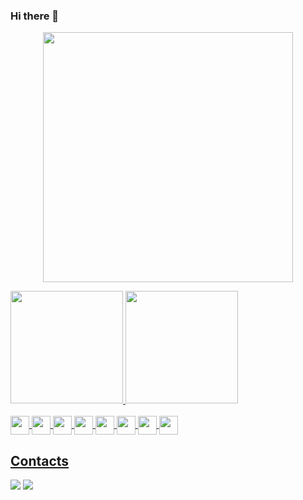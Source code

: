 ### Hi there 👋
<p align="center">
<img align="center" width="400" src="https://s6.gifyu.com/images/Lazy_Cat_Sleeping_cat_transparent_by_Icons8.gif" />
</p>
<div>
  <a href="https://github.com/lukaskunn">
  <img height="180em" src="https://github-readme-stats.vercel.app/api?username=lukaskunn&show_icons=true&theme=merko&include_all_commits=true&count_private=true"/>
  <img height="180em" src="https://github-readme-stats.vercel.app/api/top-langs/?username=lukaskunn&layout=compact&langs_count=7&theme=dracula"/>
</div>
  <div style="display: inline_block"><br>
  <img align="center"  height="30"  src="https://img.shields.io/badge/React-20232A?style=for-the-badge&logo=react&logoColor=61DAFB">
  <img align="center"  height="30"  src="https://img.shields.io/badge/JavaScript-F7DF1E?style=for-the-badge&logo=javascript&logoColor=black">
  <img align="center"  height="30"  src="https://img.shields.io/badge/TypeScript-007ACC?style=for-the-badge&logo=typescript&logoColor=white">
  <img align="center"  height="30"  src="https://img.shields.io/badge/HTML5-E34F26?style=for-the-badge&logo=html5&logoColor=white">
  <img align="center"  height="30"  src="https://img.shields.io/badge/CSS3-1572B6?style=for-the-badge&logo=css3&logoColor=white">
  <img align="center"  height="30"  src="https://img.shields.io/badge/Node.js-339933?style=for-the-badge&logo=nodedotjs&logoColor=white">
  <img align="center"  height="30"  src="https://img.shields.io/badge/Express.js-000000?style=for-the-badge&logo=express&logoColor=white">
  <img align="center"  height="30"  src="https://img.shields.io/badge/Sass-CC6699?style=for-the-badge&logo=sass&logoColor=white">
</div>
  
  ## Contacts
  <div> 
  <a href = "mailto:lucassioliveira098@gmail.com"><img src="https://img.shields.io/badge/-Gmail-%23333?style=for-the-badge&logo=gmail&logoColor=white" target="_blank"></a>
  <a href="https://www.linkedin.com/in/lucas-oliveira-997810198" target="_blank"><img src="https://img.shields.io/badge/-LinkedIn-%230077B5?style=for-the-badge&logo=linkedin&logoColor=white" target="_blank"></a>
  
